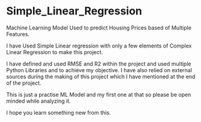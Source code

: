 # Simple_Linear_Regression
Machine Learning Model Used to predict Housing Prices based of Multiple Features. 

I have Used Simple Linear regression with only a few elements of Complex Linear Regression to make this project.

I have defined and used RMSE and R2 within the project and used multiple Python Libraries and to achieve my objective.
I have also relied on external sources during the making of this project which I have mentioned at the end of the project.

This is just a practise ML Model and my first one at that so please be open minded while analyzing it.

I hope you learn something new from this.

